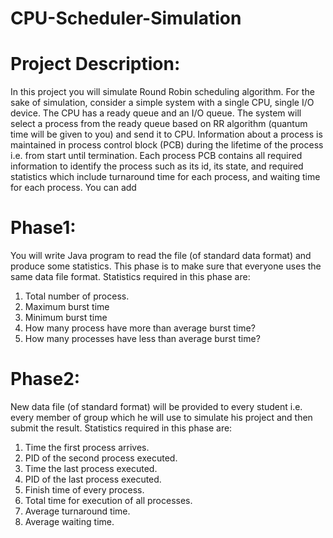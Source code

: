 # CPU-Scheduler-Simulation
# Project Description:
  In this project you will simulate Round Robin scheduling algorithm. For the sake of simulation, consider a
  simple system with a single CPU, single I/O device. The CPU has a ready queue and an I/O queue. The 
  system will select a process from the ready queue based on RR algorithm (quantum time will be given to 
  you) and send it to CPU. Information about a process is maintained in process control block (PCB) during 
  the lifetime of the process i.e. from start until termination. Each process PCB contains all required 
  information to identify the process such as its id, its state, and required statistics which include 
  turnaround time for each process, and waiting time for each process. You can add
# Phase1:
  You will write Java program to read the file (of standard data format) and produce some statistics. This phase is to make sure that everyone uses the same data file format.
  Statistics required in this phase are:
  1.	Total number of process.
  2.	Maximum burst time
  3.	Minimum burst time
  4.	How many process have more than average burst time?
  5.	How many processes have less than average burst time?
# Phase2:
  New data file (of standard format) will be provided to every student i.e. every member of group which he will use to simulate his project and then submit the result. Statistics   required in this phase are:
  1.	Time the first process arrives.
  2.	PID of the second process executed. 
  3.	Time the last process executed.
  4.	PID of the last process executed.
  5.	Finish time of every process.
  6.	Total time for execution of all processes.
  7.	Average turnaround time.
  8.	Average waiting time.
